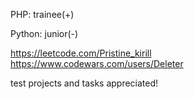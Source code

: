 PHP: trainee(+) 

Python: junior(-)

https://leetcode.com/Pristine_kirill 
https://www.codewars.com/users/Deleter


test projects and tasks appreciated!
